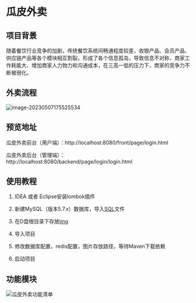# 瓜皮外卖

## 项目背景

随着餐饮行业竞争的加剧，传统餐饮系统间畅通程度较差，收银产品、会员产品、供应链产品等各个模块相互割裂，形成了各个信息孤岛，导致信息不对称、商家工作耗能大、增加商家人力物力和沟通成本，在三高一低的压力下，商家的竞争力不断被弱化。

## 外卖流程

![image-20230507175525534](https://img.777nx.cn/test/image-20230507175525534.png)

## 预览地址

瓜皮外卖前台（用户端）：http://localhost:8080/front/page/login.html

瓜皮外卖后台（管理端）：http://localhost:8080/backend/page/login/login.html

## 使用教程

1. IDEA 或者 Eclipse安装lombok插件

2. 新建MySQL（版本5.7.x）数据库，导入[SQL](src/main/resources/db_rind.sql)文件

3. 在D盘根目录下存放[img](src/main/resources/img/)

4. 导入项目

5. 修改数据库配置，redis配置，图片存放路径，等待Maven下载依赖

6. 启动项目

## 功能模块

![瓜皮外卖功能清单](https://img.777nx.cn/test/%E7%93%9C%E7%9A%AE%E5%A4%96%E5%8D%96%E5%8A%9F%E8%83%BD%E6%B8%85%E5%8D%95.png)
